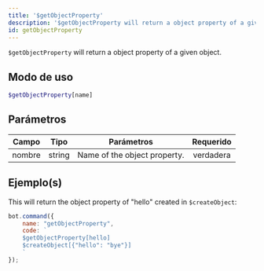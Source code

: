 ```yaml
---
title: '$getObjectProperty'
description: '$getObjectProperty will return a object property of a given object.'
id: getObjectProperty
---
```


`$getObjectProperty` will return a object property of a given object.

## Modo de uso

```php
$getObjectProperty[name]
```

## Parámetros

| Campo  | Tipo   | Parámetros                   | Requerido |
| ------ | ------ | ---------------------------- |:---------:|
| nombre | string | Name of the object property. | verdadera |

## Ejemplo(s)

This will return the object property of "hello" created in `$createObject`:

```javascript
bot.command({
    name: "getObjectProperty",
    code: `
    $getObjectProperty[hello]
    $createObject[{"hello": "bye"}]
    `
});
```
